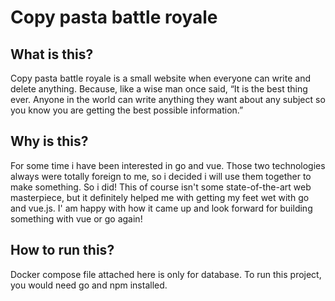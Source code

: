 # Copy pasta battle royale
## What is this?
Copy pasta battle royale is a small website when everyone can write and delete anything. Because, like a wise man once said, “It is the best thing ever. Anyone in the world can write anything they want about any subject so you know you are getting the best possible information.”
## Why is this?
For some time i have been interested in go and vue. Those two technologies always were totally foreign to me, so i decided i will use them together to make something. So i did!
This of course isn't some state-of-the-art web masterpiece, but it definitely helped me with getting my feet wet with go and vue.js. I' am happy with how it came up and look forward for building something with vue or go again!
## How to run this?
Docker compose file attached here is only for database. To run this project, you would need go and npm installed.
